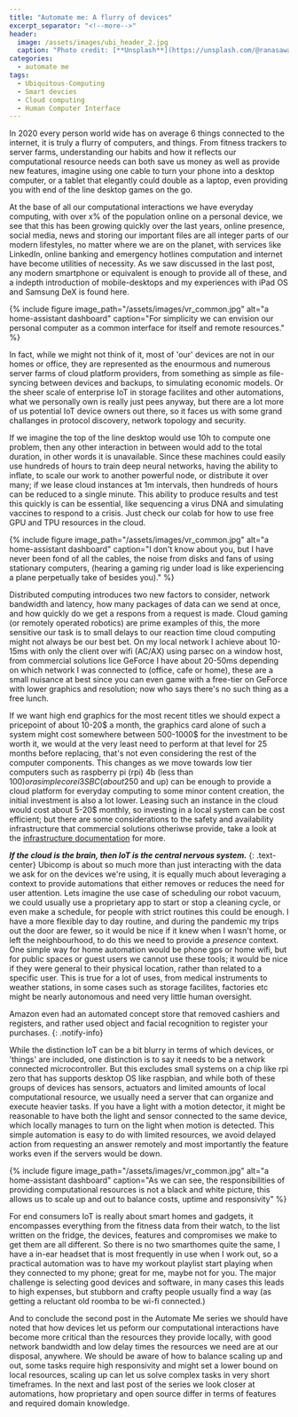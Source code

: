 ```yaml
---
title: "Automate me: A flurry of devices"
excerpt_separator: "<!--more-->"
header:
  image: /assets/images/ubi_header_2.jpg
  caption: "Photo credit: [**Unsplash**](https://unsplash.com/@ranasawalha)"
categories:
  - automate me
tags:
  - Ubiquitous-Computing
  - Smart devcies
  - Cloud computing
  - Human Computer Interface
---
```

In 2020 every person world wide has on average 6 things connected to the internet, it is truly a flurry of computers, and things. From fitness trackers to server farms, understanding our habits and how it reflects our computational resource needs can both save us money as well as provide new features, imagine using one cable to turn your phone into a desktop computer, or a tablet that elegantly could double as a laptop, even providing you with end of the line desktop games on the go. 
<!--more-->

At the base of all our computational interactions we have everyday computing, with over x% of the population online on a personal device, we see that this has been growing quickly over the last years, online presence, social media, news and storing our important files are all integer parts of our modern lifestyles, no matter where we are on the planet, with services like LinkedIn, online banking and emergency hotlines computation and internet have become utilities of necessity. As we saw discussed in the last post, any modern smartphone or equivalent is enough to provide all of these, and a indepth introduction of mobile-desktops and my experiences with iPad OS and Samsung DeX is found here.


{% include figure image_path="/assets/images/vr_common.jpg" alt="a home-assistant dashboard" caption="For simplicity we can envision our personal computer as a common interface for itself and remote resources." %}

In fact, while we might not think of it, most of 'our' devices are not in our homes or office, they are represented as the enourmous and numerous server farms of cloud platform providers, from something as simple as file-syncing between devices and backups, to simulating economic models. Or the sheer scale of enterprise IoT in storage facilites and other automations, what we personally own is really just pees anyway, but there are a lot more of us potential IoT device owners out there, so it faces us with some grand challanges in protocol discovery, network topology and security. 

If we imagine the top of the line desktop would use 10h to compute one problem, then any other interaction in between would add to the total duration, in other words it is unavailable. Since these machines could easily use hundreds of hours to train deep neural networks, having the ability to inflate, to scale our work to another powerful node, or distribute it over many; if we lease cloud instances at 1m intervals, then hundreds of hours can be reduced to a single minute. This ability to produce results and test this quickly is can be essential, like sequencing a virus DNA and simulating vaccines to respond to a crisis. Just check our colab for how to use free GPU and TPU resources in the cloud.


{% include figure image_path="/assets/images/vr_common.jpg" alt="a home-assistant dashboard" caption="I don't know  about you, but I have never been fond of all the cables, the noise from disks and fans of using stationary computers, (hearing a gaming rig under load is like experiencing a plane perpetually take of besides you)." %}

Distributed computing introduces two new factors to consider, network bandwidth and latency, how many packages of data can we send at once, and how quickly do we get a respons from a request is made. Cloud gaming (or remotely operated robotics) are prime examples of this, the more sensitive our task is to small delays to our reaction time cloud computing might not always be our best bet. On my local network I achieve about 10-15ms with only the client over wifi (AC/AX) using parsec on a window host, from commercial solutions lice GeForce I have about 20-50ms depending on which network I was connected to (office, cafe or home), these are a small nuisance at best since you can even game with a free-tier on GeForce with lower graphics and resolution; now who says there's no such thing as a free lunch.

If we want high end graphics for the most recent titles we should expect a pricepoint of about 10-20$ a month, the graphics card alone of such a system might cost somewhere between 500-1000$ for the investment to be worth it, we would at the very least need to perform at that level for 25 months before replacing, that's not even considering the rest of the computer components. This changes as we move towards low tier computers such as raspberry pi (rpi) 4b (less than 100$) or a simple core i3 SBC (about 250$ and up) can be enough to provide a cloud platform for everyday computing to some minor content creation, the initial investment is also a lot lower. Leasing such an instance in the cloud would cost about 5-20$ monthly, so investing in a local system can be cost efficient; but there are some considerations to the safety and availability infrastructure that commercial solutions otheriwse provide, take a look at the [infrastructure documentation](https://ceiku.github.io/automateme/infrastructure/) for more.


__*If the cloud is the brain, then IoT is the central nervous system.*__
{: .text-center}
Ubicomp is about so much more than just interacting with the data we ask for on the devices we're using, it is equally much about leveraging a context to provide automations that either removes or reduces the need for user attention. Lets imagine the use case of scheduling our robot vacuum, we could usually use a proprietary app to start or stop a cleaning cycle, or even make a schedule, for people with strict routines this could be enough. I have a more flexible day to day routine, and during the pandemic my trips out the door are fewer, so it would be nice if it knew when I wasn't home, or left the neighbourhood, to do this we need to provide a _presence_ context. One simple way for home automation would be phone gps or home wifi, but for public spaces or guest users we cannot use these tools; it would be nice if they were general to their physical location, rather than related to a specific user. This is true for a lot of uses, from medical instruments to weather stations, in some cases such as storage facilites, factories etc might be nearly autonomous and need very little human oversight.

Amazon even had an automated concept store that removed cashiers and registers, and rather used object and facial recognition to register your purchases.
{: .notify-info}

While the distinction IoT can be a bit blurry in terms of which devices, or 'things' are included, one distinction is to say it needs to be a network connected microcontroller.
But this excludes small systems on a chip like rpi zero that has supports desktop OS like raspbian, and while both of these groups of devices has sensors, actuators and limited amounts of local computational resource, we usually need a server that can organize and execute heavier tasks. If you have a light with a motion detector, it might be reasonable to have both the light and sensor connected to the same device, which locally manages to turn on the light when motion is detected. This simple automation is easy to do with limited resources, we avoid delayed action from requesting an answer remotely and most importantly the feature works even if the servers would be down.

{% include figure image_path="/assets/images/vr_common.jpg" alt="a home-assistant dashboard" caption="As we can see, the responsibilities of providing computational resources is not a black and white picture, this allows us to scale up and out to balance costs, uptime and responsivity" %}

For end consumers IoT is really about smart homes and gadgets, it encompasses everything from the fitness data from their watch, to the list written on the fridge, the devices, features and compromises we make to get them are all different. So there is no two smarthomes quite the same, I have a in-ear headset that is most frequently in use when I work out, so a practical automation was to have my workout playlist start playing when they connected to my phone; great for me, maybe not for you. The major challenge is selecting good devices and software, in many cases this leads to high expenses, but stubborn and crafty people usually find a way (as getting a reluctant old roomba to be wi-fi connected.)

And to conclude the second post in the Automate Me series we should have noted that how devices let us peform our computational interactions have become more critical than the resources they provide locally, with good network bandwidth and low delay times the resources we need are at our disposal, anywhere. We should be aware of how to balance scaling up and out, some tasks require high responsivity and might set a lower bound on local resources, scaling up can let us solve complex tasks in very short timeframes. In the next and last post of the series we look closer at automations, how proprietary and open source differ in terms of features and required domain knowledge.

